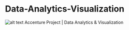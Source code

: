# Data-Analytics-Visualization
![alt text]([http://url/to/img.png](https://accenture.jobs.cz/assets/components/share-icons/images/logo-share-1200x630.png?av=fee751cec65577e7)https://accenture.jobs.cz/assets/components/share-icons/images/logo-share-1200x630.png?av=fee751cec65577e7)
Accenture Project | Data Analytics &amp; Visualization
